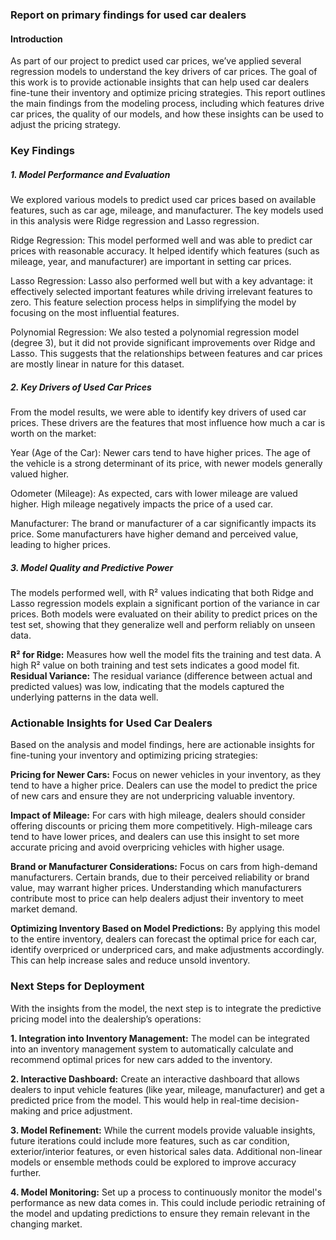 ### Report on primary findings for used car dealers
#### Introduction
As part of our project to predict used car prices, we’ve applied several regression models to understand the key drivers of car prices. The goal of this work is to provide actionable insights that can help used car dealers fine-tune their inventory and optimize pricing strategies. This report outlines the main findings from the modeling process, including which features drive car prices, the quality of our models, and how these insights can be used to adjust the pricing strategy.

### Key Findings
##### 1. Model Performance and Evaluation
We explored various models to predict used car prices based on available features, such as car age, mileage, and manufacturer. The key models used in this analysis were Ridge regression and Lasso regression.

Ridge Regression: This model performed well and was able to predict car prices with reasonable accuracy. It helped identify which features (such as mileage, year, and manufacturer) are important in setting car prices.

Lasso Regression: Lasso also performed well but with a key advantage: it effectively selected important features while driving irrelevant features to zero. This feature selection process helps in simplifying the model by focusing on the most influential features.

Polynomial Regression: We also tested a polynomial regression model (degree 3), but it did not provide significant improvements over Ridge and Lasso. This suggests that the relationships between features and car prices are mostly linear in nature for this dataset.

##### 2. Key Drivers of Used Car Prices
From the model results, we were able to identify key drivers of used car prices. These drivers are the features that most influence how much a car is worth on the market:

Year (Age of the Car): Newer cars tend to have higher prices. The age of the vehicle is a strong determinant of its price, with newer models generally valued higher.

Odometer (Mileage): As expected, cars with lower mileage are valued higher. High mileage negatively impacts the price of a used car.

Manufacturer: The brand or manufacturer of a car significantly impacts its price. Some manufacturers have higher demand and perceived value, leading to higher prices.

##### 3. Model Quality and Predictive Power
The models performed well, with R² values indicating that both Ridge and Lasso regression models explain a significant portion of the variance in car prices. Both models were evaluated on their ability to predict prices on the test set, showing that they generalize well and perform reliably on unseen data.

**R² for Ridge:** Measures how well the model fits the training and test data. A high R² value on both training and test sets indicates a good model fit.
**Residual Variance:** The residual variance (difference between actual and predicted values) was low, indicating that the models captured the underlying patterns in the data well.

### Actionable Insights for Used Car Dealers
Based on the analysis and model findings, here are actionable insights for fine-tuning your inventory and optimizing pricing strategies:

**Pricing for Newer Cars:** Focus on newer vehicles in your inventory, as they tend to have a higher price. Dealers can use the model to predict the price of new cars and ensure they are not underpricing valuable inventory.

**Impact of Mileage:** For cars with high mileage, dealers should consider offering discounts or pricing them more competitively. High-mileage cars tend to have lower prices, and dealers can use this insight to set more accurate pricing and avoid overpricing vehicles with higher usage.

**Brand or Manufacturer Considerations:** Focus on cars from high-demand manufacturers. Certain brands, due to their perceived reliability or brand value, may warrant higher prices. Understanding which manufacturers contribute most to price can help dealers adjust their inventory to meet market demand.

**Optimizing Inventory Based on Model Predictions:** By applying this model to the entire inventory, dealers can forecast the optimal price for each car, identify overpriced or underpriced cars, and make adjustments accordingly. This can help increase sales and reduce unsold inventory.

### Next Steps for Deployment
With the insights from the model, the next step is to integrate the predictive pricing model into the dealership’s operations:

**1. Integration into Inventory Management:** The model can be integrated into an inventory management system to automatically calculate and recommend optimal prices for new cars added to the inventory.

**2. Interactive Dashboard:** Create an interactive dashboard that allows dealers to input vehicle features (like year, mileage, manufacturer) and get a predicted price from the model. This would help in real-time decision-making and price adjustment.

**3. Model Refinement:** While the current models provide valuable insights, future iterations could include more features, such as car condition, exterior/interior features, or even historical sales data. Additional non-linear models or ensemble methods could be explored to improve accuracy further.

**4. Model Monitoring:** Set up a process to continuously monitor the model's performance as new data comes in. This could include periodic retraining of the model and updating predictions to ensure they remain relevant in the changing market.
